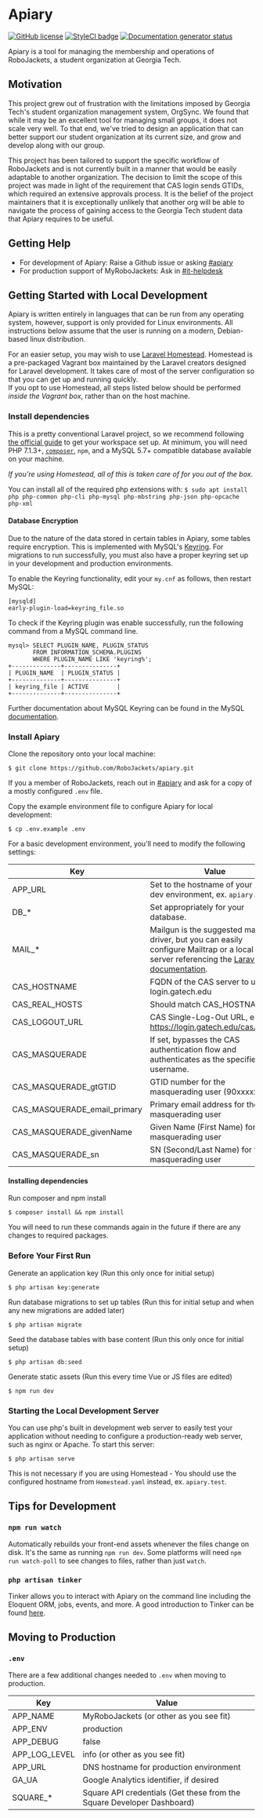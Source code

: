 Apiary
=======

[![GitHub license](https://img.shields.io/github/license/robojackets/apiary.svg?style=flat-square)](https://raw.githubusercontent.com/robojackets/apiary/master/LICENSE) [![StyleCI badge](https://styleci.io/repos/92999743/shield)](https://styleci.io/repos/92999743) [![Documentation generator status](https://img.shields.io/circleci/project/github/RoboJackets/apiary.svg?style=flat-square)](https://circleci.com/gh/RoboJackets/apiary)

Apiary is a tool for managing the membership and operations of RoboJackets, a student organization at Georgia Tech.

## Motivation

This project grew out of frustration with the limitations imposed by Georgia Tech's student organization management system, OrgSync. We found that while it may be an excellent tool for managing small groups, it does not scale very well. To that end, we've tried to design an application that can better support our student organization at its current size, and grow and develop along with our group.

This project has been tailored to support the specific workflow of RoboJackets and is not currently built in a manner that would be easily adaptable to another organization. The decision to limit the scope of this project was made in light of the requirement that CAS login sends GTIDs, which required an extensive approvals process. It is the belief of the project maintainers that it is exceptionally unlikely that another org will be able to navigate the process of gaining access to the Georgia Tech student data that Apiary requires to be useful.

## Getting Help
- For development of Apiary: Raise a Github issue or asking [#apiary]()
- For production support of MyRoboJackets: Ask in [#it-helpdesk]()

## Getting Started with Local Development

Apiary is written entirely in languages that can be run from any operating system, however, support is only provided for Linux environments. All instructions below assume that the user is running on a modern, Debian-based linux distribution.

For an easier setup, you may wish to use [Laravel Homestead](https://laravel.com/docs/5.6/homestead).
Homestead is a pre-packaged Vagrant box maintained by the Laravel creators designed for Laravel development. It takes care of most of the server configuration so that you can get up and running quickly.  
If you opt to use Homestead, all steps listed below should be performed *inside the Vagrant box*, rather than on the host machine.

### Install dependencies

This is a pretty conventional Laravel project, so we recommend following [the official guide](https://laravel.com/docs/5.6#installation) to get your workspace set up. At minimum, you will need PHP 7.1.3+, [`composer`](https://getcomposer.org/doc/00-intro.md#installation-linux-unix-osx), `npm`, and a MySQL 5.7+ compatible database available on your machine.

*If you're using Homestead, all of this is taken care of for you out of the box.*

You can install all of the required php extensions with:
`$ sudo apt install php php-common php-cli php-mysql php-mbstring php-json php-opcache php-xml`

#### Database Encryption

Due to the nature of the data stored in certain tables in Apiary, some tables require encryption. This is implemented with MySQL's [Keyring](https://dev.mysql.com/doc/refman/5.7/en/keyring-installation.html).
For migrations to run successfully, you must also have a proper keyring set up in your development and production environments.

To enable the Keyring functionality, edit your `my.cnf` as follows, then restart MySQL:  

    [mysqld]
    early-plugin-load=keyring_file.so
    
To check if the Keyring plugin was enable successfully, run the following command from a MySQL command line.

    mysql> SELECT PLUGIN_NAME, PLUGIN_STATUS
           FROM INFORMATION_SCHEMA.PLUGINS
           WHERE PLUGIN_NAME LIKE 'keyring%';
    +--------------+---------------+
    | PLUGIN_NAME  | PLUGIN_STATUS |
    +--------------+---------------+
    | keyring_file | ACTIVE        |
    +--------------+---------------+
    
Further documentation about MySQL Keyring can be found in the MySQL [documentation](https://dev.mysql.com/doc/refman/5.7/en/keyring-installation.html).

### Install Apiary
Clone the repository onto your local machine:

`$ git clone https://github.com/RoboJackets/apiary.git`

If you a member of RoboJackets, reach out in [#apiary]() and ask for a copy of a mostly configured `.env` file.

Copy the example environment file to configure Apiary for local development:

`$ cp .env.example .env`

For a basic development environment, you'll need to modify the following settings:

| Key                          | Value                                                                                                                                                                          |
|------------------------------|--------------------------------------------------------------------------------------------------------------------------------------------------------------------------------|
| APP_URL                      | Set to the hostname of your local dev environment, ex. `apiary.test`.                                                                                                          |
| DB_*                         | Set appropriately for your database.                                                                                                                                           |
| MAIL_*                       | Mailgun is the suggested mail driver, but you can easily configure Mailtrap or a local mail server referencing the [Laravel documentation](https://laravel.com/docs/5.4/mail). |
| CAS_HOSTNAME                 | FQDN of the CAS server to use, ex. login.gatech.edu                                                                                                                            |
| CAS_REAL_HOSTS               | Should match CAS_HOSTNAME                                                                                                                                                      |
| CAS_LOGOUT_URL               | CAS Single-Log-Out URL, ex. https://login.gatech.edu/cas/logout                                                                                                                |
| CAS_MASQUERADE               | If set, bypasses the CAS authentication flow and authenticates as the specified username.                                                                                      |
| CAS_MASQUERADE_gtGTID        | GTID number for the masquerading user (90xxxxxxx)                                                                                                                              |
| CAS_MASQUERADE_email_primary | Primary email address for the masquerading user                                                                                                                                |
| CAS_MASQUERADE_givenName     | Given Name (First Name) for the masquerading user                                                                                                                              |
| CAS_MASQUERADE_sn            | SN (Second/Last Name) for the masquerading user                                                                                                                                |


#### Installing dependencies

Run composer and npm install

`$ composer install && npm install`

You will need to run these commands again in the future if there are any changes to required packages.

### Before Your First Run

Generate an application key (Run this only once for initial setup)

`$ php artisan key:generate`

Run database migrations to set up tables (Run this for initial setup and when any new migrations are added later)

`$ php artisan migrate`

Seed the database tables with base content (Run this only once for initial setup)

`$ php artisan db:seed`

Generate static assets (Run this every time Vue or JS files are edited)

`$ npm run dev`

### Starting the Local Development Server

You can use php's built in development web server to easily test your application without needing to configure a production-ready web server, such as nginx or Apache. To start this server:

`$ php artisan serve`

This is not necessary if you are using Homestead - You should use the configured hostname from `Homestead.yaml` instead, ex. `apiary.test`.

## Tips for Development

### `npm run watch`
Automatically rebuilds your front-end assets whenever the files change on disk. It's the same as running `npm run dev`. Some platforms will need `npm run watch-poll` to see changes to files, rather than just `watch`.

### `php artisan tinker`

Tinker allows you to interact with Apiary on the command line including the Eloquent ORM, jobs, events, and more. A good introduction to Tinker can be found [here](https://scotch.io/tutorials/tinker-with-the-data-in-your-laravel-apps-with-php-artisan-tinker).

## Moving to Production

### `.env`

There are a few additional changes needed to `.env` when moving to production.

| Key                          | Value                                                                                                                                                                          |
|------------------------------|--------------------------------------------------------------------------------------------------------------------------------------------------------------------------------|
| APP_NAME                     | MyRoboJackets (or other as you see fit)                                                                                                                                        |
| APP_ENV                      | production                                                                                                                                                                     |
| APP_DEBUG                    | false                                                                                                                                                                          |
| APP_LOG_LEVEL                | info (or other as you see fit)                                                                                                                                                 |
| APP_URL                      | DNS hostname for production environment                                                                                                                                        |
| GA_UA                        | Google Analytics identifier, if desired                                                                                                                                        |
| SQUARE_*                     | Square API credentials (Get these from the Square Developer Dashboard)   